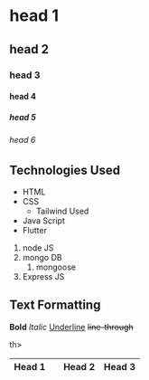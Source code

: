 # head 1
## head 2
### head 3
#### head 4
##### head 5
###### head 6

## Technologies Used
 - HTML
 - CSS
   - Tailwind Used
 - Java Script
 - Flutter

1. node JS
2. mongo DB
   1. mongoose
3. Express JS

## Text Formatting   
**Bold**
*Italic*
<ins>Underline</ins>
~~line-through~~


<table>
<thead>
<tr>
<th>Head 1<th>
<th>Head 2</th>
<th>Head 3</th>th>
</tr>
</thead>
</table>
